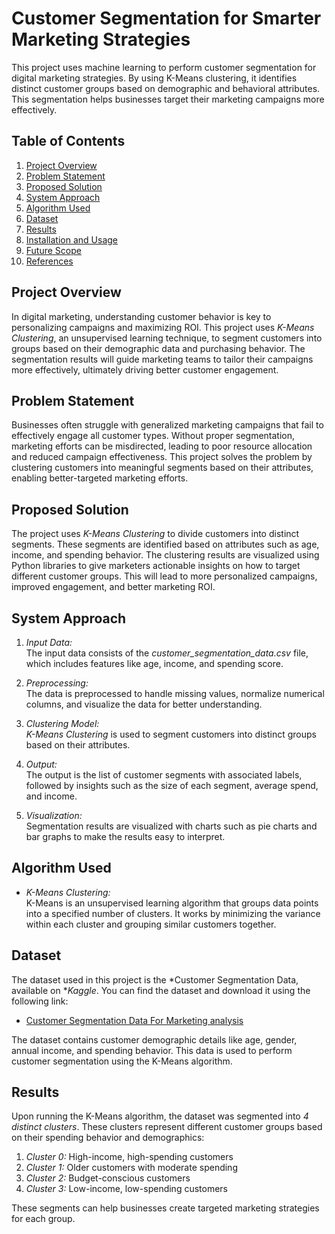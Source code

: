 # Customer Segmentation for Smarter Marketing Strategies

This project uses machine learning to perform customer segmentation for digital marketing strategies. By using K-Means clustering, it identifies distinct customer groups based on demographic and behavioral attributes. This segmentation helps businesses target their marketing campaigns more effectively.

## Table of Contents
1. [Project Overview](#project-overview)
2. [Problem Statement](#problem-statement)
3. [Proposed Solution](#proposed-solution)
4. [System Approach](#system-approach)
5. [Algorithm Used](#algorithm-used)
6. [Dataset](#dataset)
7. [Results](#results)
8. [Installation and Usage](#installation-and-usage)
9. [Future Scope](#future-scope)
10. [References](#references)

## Project Overview

In digital marketing, understanding customer behavior is key to personalizing campaigns and maximizing ROI. This project uses *K-Means Clustering*, an unsupervised learning technique, to segment customers into groups based on their demographic data and purchasing behavior. The segmentation results will guide marketing teams to tailor their campaigns more effectively, ultimately driving better customer engagement.

## Problem Statement

Businesses often struggle with generalized marketing campaigns that fail to effectively engage all customer types. Without proper segmentation, marketing efforts can be misdirected, leading to poor resource allocation and reduced campaign effectiveness. This project solves the problem by clustering customers into meaningful segments based on their attributes, enabling better-targeted marketing efforts.

## Proposed Solution

The project uses *K-Means Clustering* to divide customers into distinct segments. These segments are identified based on attributes such as age, income, and spending behavior. The clustering results are visualized using Python libraries to give marketers actionable insights on how to target different customer groups. This will lead to more personalized campaigns, improved engagement, and better marketing ROI.

## System Approach

1. *Input Data:*  
   The input data consists of the *customer_segmentation_data.csv* file, which includes features like age, income, and spending score.

2. *Preprocessing:*  
   The data is preprocessed to handle missing values, normalize numerical columns, and visualize the data for better understanding.

3. *Clustering Model:*  
   *K-Means Clustering* is used to segment customers into distinct groups based on their attributes.

4. *Output:*  
   The output is the list of customer segments with associated labels, followed by insights such as the size of each segment, average spend, and income.

5. *Visualization:*  
   Segmentation results are visualized with charts such as pie charts and bar graphs to make the results easy to interpret.

## Algorithm Used

- *K-Means Clustering:*  
  K-Means is an unsupervised learning algorithm that groups data points into a specified number of clusters. It works by minimizing the variance within each cluster and grouping similar customers together.

## Dataset

The dataset used in this project is the *Customer Segmentation Data, available on **Kaggle*. You can find the dataset and download it using the following link:

- [Customer Segmentation Data For Marketing analysis](https://www.kaggle.com/datasets/fahmidachowdhury/customer-segmentation-data-for-marketing-analysis)

The dataset contains customer demographic details like age, gender, annual income, and spending behavior. This data is used to perform customer segmentation using the K-Means algorithm.

## Results

Upon running the K-Means algorithm, the dataset was segmented into *4 distinct clusters*. These clusters represent different customer groups based on their spending behavior and demographics:

1. *Cluster 0:* High-income, high-spending customers  
2. *Cluster 1:* Older customers with moderate spending  
3. *Cluster 2:* Budget-conscious customers  
4. *Cluster 3:* Low-income, low-spending customers

These segments can help businesses create targeted marketing strategies for each group.
